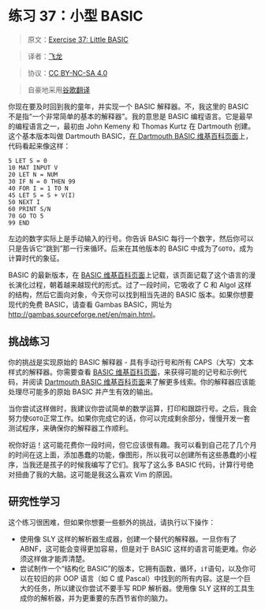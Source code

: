 # 练习 37：小型 BASIC

> 原文：[Exercise 37: Little BASIC](https://learncodethehardway.org/more-python-book/ex37.html)

> 译者：[飞龙](https://github.com/wizardforcel)

> 协议：[CC BY-NC-SA 4.0](http://creativecommons.org/licenses/by-nc-sa/4.0/)

> 自豪地采用[谷歌翻译](https://translate.google.cn/)

你现在要及时回到我的童年，并实现一个 BASIC 解释器。不，我这里的 BASIC 不是指“一个非常简单的基本的解释器”。我的意思是 BASIC 编程语言。它是最早的编程语言之一，最初由 John Kemeny 和 Thomas Kurtz 在 Dartmouth 创建。这个基本版本叫做 Dartmouth BASIC，[在 Dartmouth BASIC 维基百科页面](https://en.wikipedia.org/wiki/Dartmouth_BASIC)上，代码看起来像这样：

```basic
5 LET S = 0
10 MAT INPUT V
20 LET N = NUM
30 IF N = 0 THEN 99
40 FOR I = 1 TO N
45 LET S = S + V(I)
50 NEXT I
60 PRINT S/N
70 GO TO 5
99 END
```

左边的数字实际上是手动输入的行号。你告诉 BASIC 每行一个数字，然后你可以只是告诉它“跳到”那一行来循环。后来在其他版本的 BASIC 中成为了`GOTO`，成为计算时代的象征。

BASIC 的最新版本，在 [BASIC 维基百科页面](https://en.wikipedia.org/wiki/BASIC)上记载，该页面记载了这个语言的漫长演化过程，朝着越来越现代的形式。过了一段时间，它吸收了 C 和 Algol 这样的结构，然后它面向对象，今天你可以找到相当先进的 BASIC 版本。如果你想要现代的免费 BASIC，请查看 Gambas BASIC，网址为 <http://gambas.sourceforge.net/en/main.html>。

## 挑战练习

你的挑战是实现原始的 BASIC 解释器 - 具有手动行号和所有 CAPS（大写）文本样式的解释器。你需要查看 [BASIC 维基百科页面](https://en.wikipedia.org/wiki/BASIC)，来获得可能的记号和示例代码，并阅读 [Dartmouth BASIC 维基百科页面](https://learncodethehardway.org/more-python-book/https//en.wikipedia.org/wiki/Dartmouth_BASIC)来了解更多线索。你的解释器应该能处理尽可能多的原始 BASIC 并产生有效的输出。

当你尝试这样做时，我建议你尝试简单的数学运算，打印和跟踪行号。之后，我会努力使`GOTO`正常工作。如果你完成它的话，你可以完成剩余部分，慢慢开发一套测试程序，来确保你的解释器工作顺利。

祝你好运！这可能花费你一段时间，但它应该很有趣。我可以看到自己花了几个月的时间在这上面，添加愚蠢的功能，像图形，所以我可以创建所有这些愚蠢的小程序，当我还是孩子的时候我编写了它们。我写了这么多 BASIC 代码，计算行号绝对扭曲了我的大脑。这可能是我这么喜欢 Vim 的原因。

## 研究性学习

这个练习很困难，但如果你想要一些额外的挑战，请执行以下操作：

+   使用像 SLY 这样的解析器生成器，创建一个替代的解释器。一旦你有了 ABNF，这可能会变得更加容易，但是对于 BASIC 这样的语言可能更难。你必须这样做才能弄清楚。
+   尝试制作一个“结构化 BASIC”的版本，它拥有函数，循环，`if`语句，以及你可以在较旧的非 OOP 语言（如 C 或 Pascal）中找到的所有内容。这是一个巨大的任务，所以建议你尝试不要手写 RDP 解析器。使用像 SLY 这样的工具生成你的解析器，并为更重要的东西节省你的脑力。
